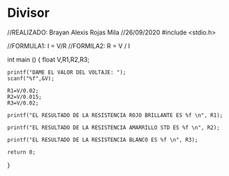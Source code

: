 # Divisor
//REALIZADO: Brayan Alexis Rojas Mila
//26/09/2020
#include <stdio.h>

//FORMULA1: I = V/R
//FORMILA2: R = V / I

int main ()
{
    float V,R1,R2,R3;

    printf("DAME EL VALOR DEL VOLTAJE: ");
    scanf("%f",&V);

    R1=V/0.02;
    R2=V/0.015;
    R3=V/0.02;

    printf("EL RESULTADO DE LA RESISTENCIA ROJO BRILLANTE ES %f \n", R1);

    printf("EL RESULTADO DE LA RESISTENCIA AMARRILLO STD ES %f \n", R2);

    printf("EL RESULTADO DE LA RESISTENCIA BLANCO ES %f \n", R3);

    return 0;
}
